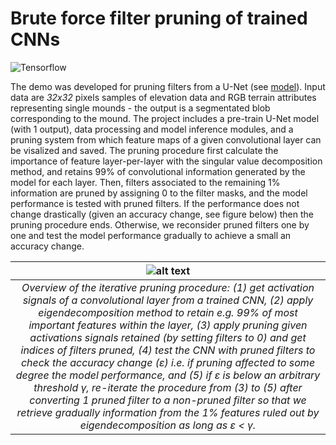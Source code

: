 # Brute force filter pruning of trained CNNs
![Tensorflow](https://img.shields.io/badge/Implemented%20in-Tensorflow-green.svg) <br>

The demo was developed for pruning filters from a U-Net (see [model](https://github.com/cjuliani/tf-unet-multiclass)). Input data are *32x32* pixels samples of elevation data and RGB terrain attributes representing single mounds - the output is a segmentated blob corresponding to the mound. The project includes a pre-train U-Net model (with 1 output), data processing and model inference modules, and a pruning system from which feature maps of a given convolutional layer can be visalized and saved. The pruning procedure first calculate the importance of feature layer-per-layer with the singular value decomposition method, and retains 99% of convolutional information generated by the model for each layer. Then, filters associated to the remaining 1% information are pruned by assigning 0 to the filter masks, and the model performance is tested with pruned filters. If the performance does not change drastically (given an accuracy change, see figure below) then the pruning procedure ends. Otherwise, we reconsider pruned filters one by one and test the model performance gradually to achieve a small an accuracy change.

| ![alt text](https://raw.githubusercontent.com/cjuliani/tf-cnn-pruning/master/scheme1.png) |
|:--:|
| *Overview of the iterative pruning procedure: (1) get activation signals of a convolutional layer from a trained CNN, (2) apply eigendecomposition method to retain e.g. 99% of most important features within the layer, (3) apply pruning given activations signals retained (by setting filters to 0) and get indices of filters pruned, (4) test the CNN with pruned filters to check the accuracy change (ε) i.e. if pruning affected to some degree the model performance, and (5) if ε is below an arbitrary threshold γ, re-iterate the procedure from (3) to (5) after converting 1 pruned filter to a non-pruned filter so that we retrieve gradually information from the 1% features ruled out by eigendecomposition as long as ε < γ.*
